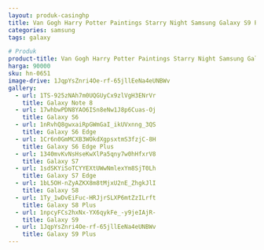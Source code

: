 ```yaml
---
layout: produk-casinghp
title: Van Gogh Harry Potter Paintings Starry Night Samsung Galaxy S9 Plus Case
categories: samsung
tags: galaxy

# Produk
product-title: Van Gogh Harry Potter Paintings Starry Night Samsung Galaxy S9 Plus Case
harga: 90000
sku: hn-0651
image-drive: 1JqpYsZnri4Oe-rf-65jllEeNa4eUNBWv
gallery:
  - url: 1TS-925zNAh7m0UQGUyCx9zlVgH3ENrVr
    title: Galaxy Note 8
  - url: 17whbwPDN8YAO6ISn8eNw1J8p6Cuas-Oj
    title: Galaxy S6
  - url: 1nRvhQ8gwxaiRpGWmGaI_ikUVxnng_3QS
    title: Galaxy S6 Edge
  - url: 1Cr6n0GmMCXB3WOkdXgpsxtmS3fzjC-8H
    title: Galaxy S6 Edge Plus
  - url: 1340mvKvNsHseKwXlPa5qny7w0hHfxrV8
    title: Galaxy S7
  - url: 1sdSKYiSoTCYYEXtUWwNmlexYm8SjT0Lh
    title: Galaxy S7 Edge
  - url: 1bL5OH-nZyAZKX8m8tMjxU2nE_ZhgkJlI
    title: Galaxy S8
  - url: 1Ty_1wDvEiFuc-HRJjrSLXP6mtZzILrft
    title: Galaxy S8 Plus
  - url: 1npcyFCs2hxNx-YX6qykFe_-y9jeIAjR-
    title: Galaxy S9
  - url: 1JqpYsZnri4Oe-rf-65jllEeNa4eUNBWv
    title: Galaxy S9 Plus
---
```

